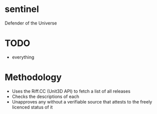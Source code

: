 # sentinel
Defender of the Universe

# TODO
* everything

# Methodology
* Uses the Riff.CC (Unit3D API) to fetch a list of all releases
* Checks the descriptions of each
* Unapproves any without a verifiable source that attests to the freely licenced status of it
